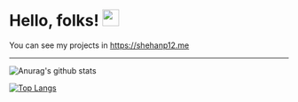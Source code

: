 # Hello, folks! <img src="https://raw.githubusercontent.com/MartinHeinz/MartinHeinz/master/wave.gif" width="30px">

You can see my projects in https://shehanp12.me  

---

![Anurag's github stats](https://github-readme-stats.vercel.app/api?username=shehanp12&show_icons=true&theme=dracula)

[![Top Langs](https://github-readme-stats.vercel.app/api/top-langs/?username=shehanp12&langs_count=8&theme=dracula)](https://github.com/anuraghazra/github-readme-stats)


